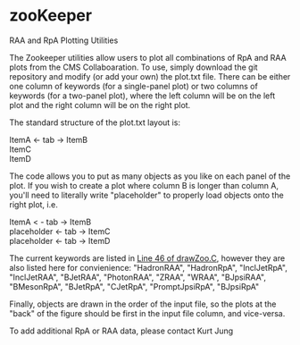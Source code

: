 # zooKeeper
RAA and RpA Plotting Utilities

The Zookeeper utilities allow users to plot all combinations of RpA and RAA plots from the CMS Collaboaration.  To use, simply download the git repository and modify (or add your own) the plot.txt file.
There can be either one column of keywords (for a single-panel plot) or two columns of keywords (for a two-panel plot), where the left column will be on the left plot and the right column will be on the right plot.

The standard structure of the plot.txt layout is:

ItemA <- tab -> ItemB </br>
ItemC </br>
ItemD </br>

The code allows you to put as many objects as you like on each panel of the plot.  If you wish to create a plot where column B is longer than column A, you'll need to literally write "placeholder" to properly load objects onto the right plot, i.e.

ItemA   < - tab ->    ItemB </br>
placeholder <- tab -> ItemC </br>
placeholder <- tab -> ItemD </br>

The current keywords are listed in <a href=https://github.com/kurtejung/zooKeeper/blob/master/drawZoo.C#L46>Line 46 of drawZoo.C</a>, however they are also listed here for convienience:
"HadronRAA", "HadronRpA", "InclJetRpA", "InclJetRAA", "BJetRAA", "PhotonRAA", "ZRAA", "WRAA", "BJpsiRAA", "BMesonRpA", "BJetRpA", "CJetRpA", "PromptJpsiRpA", "BJpsiRpA"

Finally, objects are drawn in the order of the input file, so the plots at the "back" of the figure should be first in the input file column, and vice-versa.

To add additional RpA or RAA data, please contact Kurt Jung
